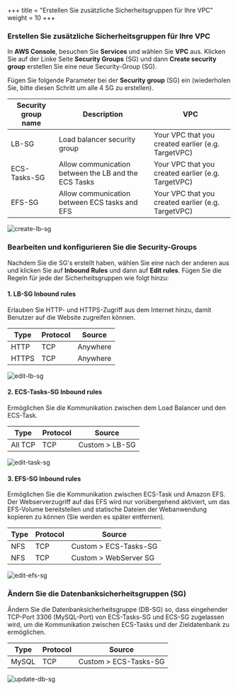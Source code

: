 +++
title = "Erstellen Sie zusätzliche Sicherheitsgruppen für Ihre VPC"
weight = 10
+++


### Erstellen Sie zusätzliche Sicherheitsgruppen für Ihre VPC

In **AWS Console**, besuchen Sie **Services** und wählen Sie **VPC** aus. 
Klicken Sie auf der Linke Seite **Security Groups** (SG) und dann **Create security group** erstellen Sie 
eine neue Security-Group (SG).

Fügen Sie folgende Parameter bei der **Security group** (SG) ein (wiederholen Sie, bitte diesen Schritt um alle 4 SG zu erstellen).

| Security group name    | Description      								   | VPC            |
| ---------------------- | ---------------- |----------------------------------|
| LB-SG                  | Load balancer security group            | Your VPC that you created earlier (e.g. TargetVPC)  |
| ECS-Tasks-SG           | Allow communication between the LB and the ECS Tasks| Your VPC that you created earlier (e.g. TargetVPC)  |
| EFS-SG                 | Allow communication between ECS tasks and EFS       | Your VPC that you created earlier (e.g. TargetVPC)  |

![create-lb-sg](/ecs/create-lb-sg.png)

### Bearbeiten und konfigurieren Sie die Security-Groups

Nachdem Sie die SG's erstellt haben, wählen Sie eine nach der anderen aus 
und klicken Sie auf **Inbound Rules** und dann auf **Edit rules**. 
Fügen Sie die Regeln für jede der Sicherheitsgruppen wie folgt hinzu:

#### 1. LB-SG Inbound rules

Erlauben Sie HTTP- und HTTPS-Zugriff aus dem Internet hinzu, 
damit Benutzer auf die Website zugreifen können.

| Type    | Protocol      								   | Source            |
| ---------------------- | ---------------- |----------------|
| HTTP                | TCP            | Anywhere   |
| HTTPS               | TCP            | Anywhere   |

![edit-lb-sg](/ecs/edit-lb-sg.png)


#### 2. ECS-Tasks-SG Inbound rules

Ermöglichen Sie die Kommunikation zwischen dem Load Balancer 
und den ECS-Task.

| Type    | Protocol      								   | Source            |
| ---------------------- | ---------------- |----------------|
| All TCP                | TCP            | Custom > LB-SG   |


![edit-task-sg](/ecs/edit-task-sg.png)

#### 3. EFS-SG Inbound rules

Ermöglichen Sie die Kommunikation zwischen ECS-Task und Amazon EFS. 
Der Webserverzugriff auf das EFS wird nur vorübergehend aktiviert, 
um das EFS-Volume bereitstellen und statische Dateien der Webanwendung 
kopieren zu können (Sie werden es später entfernen).

| Type    | Protocol      								   | Source            |
| ---------------------- | ---------------- |----------------|
| NFS                | TCP            | Custom > ECS-Tasks-SG  |
| NFS                | TCP    | Custom > WebServer SG  |

![edit-efs-sg](/ecs/edit-efs-sg.png)

### Ändern Sie die Datenbanksicherheitsgruppen (SG)

Ändern Sie die Datenbanksicherheitsgruppe (DB-SG) so, dass eingehender TCP-Port 3306 (MySQL-Port) 
von ECS-Tasks-SG und ECS-SG zugelassen wird, um die Kommunikation zwischen ECS-Tasks 
und der Zieldatenbank zu ermöglichen.

| Type    | Protocol      								   | Source            |
| ---------------------- | ---------------- |----------------|
| MySQL                | TCP            | Custom > ECS-Tasks-SG   |


![update-db-sg](/ecs/update-db-sg.png)
